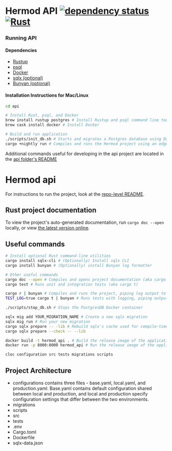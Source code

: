 # Hermod API [![dependency status](https://deps.rs/repo/github/hermodapp/api/status.svg)](https://deps.rs/repo/github/hermodapp/api) [![Rust](https://github.com/hermodapp/api/actions/workflows/general.yml/badge.svg)](https://github.com/hermodapp/api/actions/workflows/general.yml)
### Running API
#### Dependencies
- [Rustup](https://rustup.rs)
- [psql](https://www.postgresql.org/download/)
- [Docker](https://www.docker.com/get-started)
- [sqlx (optional)](https://lib.rs/crates/sqlx-cli)
- [Bunyan (optional)](https://lib.rs/crates/bunyan)

#### Installation Instructions for Mac/Linux
```bash
cd api

# Install Rust, psql, and Docker
brew install rustup postgres # Install Rustup and psql command line tool 
brew cask install docker # Install Docker

# Build and run application
./scripts/init_db.sh # Starts and migrates a Postgres database using Docker
cargo +nightly run # Compiles and runs the Hermod project using an edge Rust build (aka cargo r)

```
Additional commands useful for developing in the api project are located
in the [api folder's README](./api)

# Hermod api
<!-- test -->

For instructions to run the project, look at the [repo-level README](https://github.com/cs495wifly/hermod).

## Rust project documentation
To view the project's auto-generated documentation, run `cargo doc --open` locally, or view 
[the latest version online](https://cs495wifly.github.io/hermod/docs/hermod).

## Useful commands
```bash
# Install optional Rust command-line utilities
cargo install sqlx-cli # (Optionally) Install sqlx CLI
cargo install bunyan # (Optionally) install Bunyan log formatter

# Other useful commands
cargo doc --open # Compiles and opens project documentation (aka cargo d)
cargo test # Runs unit and integration tests (aka cargo t)

cargo r | bunyan # Compiles and runs the project, piping log output to the Bunyan formatter
TEST_LOG=true cargo t | bunyan # Runs tests with logging, piping output to Bunyan

./scripts/stop_db.sh # Stops the PostgresDB Docker container

sqlx mig add YOUR_MIGRATION_NAME # Create a new sqlx migration
sqlx mig run # Run your new migration
cargo sqlx prepare -- -lib # Rebuild sqlx's cache used for compile-time SQL guarantees
cargo sqlx prepare --check -- --lib

docker build -t hermod_api . # Build the release image of the application (will take a *very* long time, Rust has infamously long release compilation times)
docker run -p 8000:8000 hermod_api # Run the release image of the application

cloc configuration src tests migrations scripts
```


## Project Architecture
- configurations contains three files - base.yaml, local.yaml, and production.yaml. Base.yaml contains default configuration shared between local and production, and local and production specify configuration settings that differ between the two environments.
- migrations
- scripts
- src
- tests
- .env
- Cargo.toml
- Dockerfile
- sqlx-data.json
